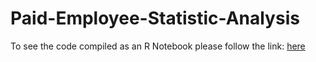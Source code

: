 # Paid-Employee-Statistic-Analysis
To see the code compiled as an R Notebook please follow the link: [here](https://rpubs.com/purplepurple/Paid-Employee-Statistic-Analysis)
